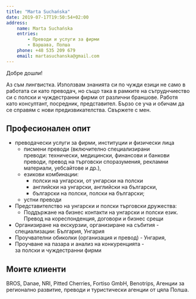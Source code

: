 ```yaml
---
title: "Marta Suchańska"
date: 2019-07-17T19:50:54+02:00
address:
    name: Marta Suchańska
    entries:
        - Преводи и услуги за фирми
        - Варшава, Полша
    phone: +48 535 209 679
    email: martasuchanska@gmail.com
---
```


Добре дошли!

Аз съм лингвистка. Използвам знанията си по чужди езици не само в работата си като преводач, но също така в рамките на сътруднчиество си с полски и чуждестранни фирми
от различни браншове. Работя като консултант, посредник, представител. Бързо се уча и обичам да се справям с нови предизвикателства. Свържете с мен.

## Професионален опит

- преводачески услуги за фирми, институции и физически лица
    - писмени преводи (включително специализирани преводи: технически, медицински, финансови и банкови преводи, превод на търговски споразумения, рекламни материали, уебсайтове и др.),
    - езикови комбинации:
        - полски на унгарски, от унгарски на полски
        - английски на унгарски, английски на български,
        - български на полски, полски на български;
    - устни преводи
- Представителство на унгарски и полски търговски дружества:
    - Поддържане на бизнес контакти на унгарски и полски език. Превод на кореспонденция, договори и бизнес срещи
- Организиране на екскурзии, организиране на събития - специализации: България, Унгария
- Проучвателни обиколки (организация и превод) - Унгария,
- Проучване на пазара и анализ на конкуренцията - за полски и чуждестранни фирми

## Моите клиенти

BROS, Danae, NRI, Pitted Cherries, Fortiso GmbH, Benotrips, Агенции за регионално развитие, преводи и туристически агенции от цяла Полша.
